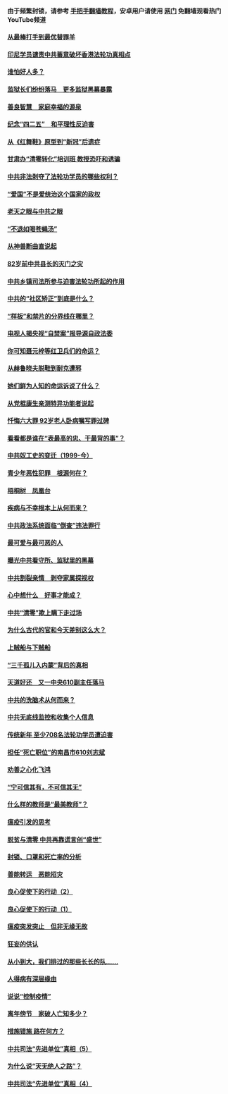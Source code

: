 #### 由于频繁封锁，请参考 [手把手翻墙教程](https://github.com/gfw-breaker/guides/wiki/)，安卓用户请使用 [网门](https://github.com/gfw-breaker/nogfw/blob/master/dl.md?t=04291300) 免翻墙观看热门YouTube频道 

#### [从最棒打手到最优替罪羊](../pages/19/423819.md?t=04291300) 

#### [印尼学员谴责中共蓄意破坏香港法轮功真相点](../pages/19/423902.md?t=04291300) 

#### [谁怕好人多？](../pages/19/423774.md?t=04291300) 

#### [监狱长们纷纷落马　更多监狱黑幕暴露](../pages/19/423787.md?t=04291300) 

#### [善良智慧　家庭幸福的源泉](../pages/19/423632.md?t=04291300) 

#### [纪念“四二五”　和平理性反迫害](../pages/19/423660.md?t=04291300) 

#### [从《红舞鞋》原型到“新冠”后遗症](../pages/19/423509.md?t=04291300) 

#### [甘肃办“清零转化”培训班 教授恐吓和诱骗](../pages/19/423498.md?t=04291300) 

#### [中共非法剥夺了法轮功学员的哪些权利？](../pages/19/423392.md?t=04291300) 

#### [“爱国”不是爱统治这个国家的政权](../pages/19/423029.md?t=04291300) 

#### [老天之眼与中共之眼](../pages/19/423378.md?t=04291300) 

#### [“不退如喝苍蝇汤”](../pages/19/423287.md?t=04291300) 

#### [从神兽断曲直说起](../pages/19/423201.md?t=04291300) 

#### [82岁前中共县长的灭门之灾](../pages/19/423055.md?t=04291300) 

#### [中共乡镇司法所参与迫害法轮功所起的作用](../pages/19/423064.md?t=04291300) 

#### [中共的“社区矫正”到底是什么？](../pages/19/422870.md?t=04291300) 

#### [“样板”和禁片的分界线在哪里？](../pages/19/422704.md?t=04291300) 

#### [电视人揭央视“自焚案”报导源自政法委](../pages/19/422770.md?t=04291300) 

#### [你可知聂元梓等红卫兵们的命运？](../pages/19/422848.md?t=04291300) 

#### [从赫鲁晓夫脱鞋到耐克遭邪](../pages/19/422826.md?t=04291300) 

#### [她们鲜为人知的命运诉说了什么？](../pages/19/422754.md?t=04291300) 

#### [从党棍康生亲测特异功能者说起](../pages/19/422657.md?t=04291300) 

#### [忏悔六大罪 92岁老人卧病嘱写罪过碑](../pages/19/422750.md?t=04291300) 

#### [看看都是谁在“表最高的忠、干最背的事”？](../pages/19/422703.md?t=04291300) 

#### [中共奴工史的变迁（1999-今）](../pages/19/422656.md?t=04291300) 

#### [青少年恶性犯罪　根源何在？](../pages/19/422449.md?t=04291300) 

#### [梧桐树　凤凰台](../pages/19/422442.md?t=04291300) 

#### [疾病与不幸根本上从何而来？](../pages/19/422438.md?t=04291300) 

#### [中共政法系统面临“倒查”违法罪行](../pages/19/422497.md?t=04291300) 

#### [最可爱与最可恶的人](../pages/19/422448.md?t=04291300) 

#### [曝光中共看守所、监狱里的黑幕](../pages/19/422390.md?t=04291300) 

#### [中共割裂亲情　剥夺家属探视权](../pages/19/422364.md?t=04291300) 

#### [心中想什么　好事才能成？](../pages/19/422318.md?t=04291300) 

#### [中共“清零”欺上瞒下走过场](../pages/19/422306.md?t=04291300) 

#### [为什么古代的官和今天差别这么大？](../pages/19/422228.md?t=04291300) 

#### [上贼船与下贼船](../pages/19/422276.md?t=04291300) 

#### [“三千孤儿入内蒙”背后的真相](../pages/19/422229.md?t=04291300) 

#### [天道好还　又一中央610副主任落马](../pages/19/422155.md?t=04291300) 

#### [中共的洗脑术从何而来？](../pages/19/422154.md?t=04291300) 

#### [中共无底线监控和收集个人信息](../pages/19/422039.md?t=04291300) 

#### [传统新年 至少708名法轮功学员遭迫害](../pages/19/421946.md?t=04291300) 

#### [担任“死亡职位”的南昌市610刘志斌](../pages/19/421957.md?t=04291300) 

#### [劝善之心化飞鸿](../pages/19/421164.md?t=04291300) 

#### [“宁可信其有，不可信其无”](../pages/19/421691.md?t=04291300) 

#### [什么样的教师是“最美教师”？](../pages/19/421755.md?t=04291300) 

#### [瘟疫引发的思考](../pages/19/421594.md?t=04291300) 

#### [脱贫与清零 中共再靠谎言创“盛世”](../pages/19/421590.md?t=04291300) 

#### [封锁、口罩和死亡率的分析](../pages/19/421495.md?t=04291300) 

#### [善能转运　恶能招灾](../pages/19/421334.md?t=04291300) 

#### [良心促使下的行动（2）](../pages/19/421361.md?t=04291300) 

#### [良心促使下的行动（1）](../pages/19/421302.md?t=04291300) 

#### [瘟疫突发突止　但非无缘无故](../pages/19/421281.md?t=04291300) 

#### [狂妄的供认](../pages/19/421199.md?t=04291300) 

#### [从小到大，我们排过的那些长长的队……](../pages/19/421243.md?t=04291300) 

#### [人得病有深层缘由](../pages/19/420864.md?t=04291300) 

#### [说说“控制疫情”](../pages/19/420831.md?t=04291300) 

#### [离年傍节　家破人亡知多少？](../pages/19/420563.md?t=04291300) 

#### [措施错施  路在何方？](../pages/19/420076.md?t=04291300) 

#### [中共司法“先进单位”真相（5）](../pages/19/419453.md?t=04291300) 

#### [为什么说“天无绝人之路”？](../pages/19/419618.md?t=04291300) 

#### [中共司法“先进单位”真相（4）](../pages/19/419452.md?t=04291300) 

